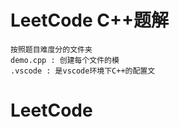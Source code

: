 # LeetCode C++题解
    按照题目难度分的文件夹
    demo.cpp : 创建每个文件的模
    .vscode : 是vscode环境下C++的配置文
# LeetCode
